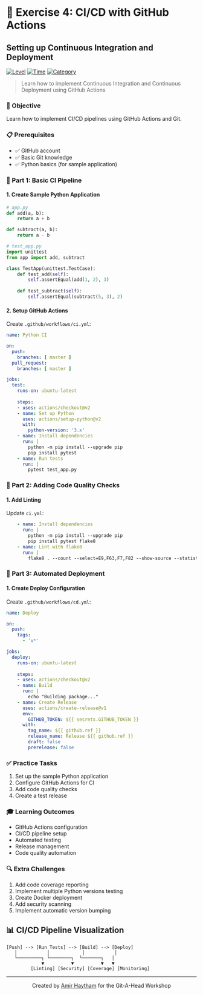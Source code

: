 # 🚀 Exercise 4: CI/CD with GitHub Actions
## Setting up Continuous Integration and Deployment

[![Level](https://img.shields.io/badge/level-advanced-red.svg)](https://github.com/AmirHaytham/git-a-head)
[![Time](https://img.shields.io/badge/time-90%20minutes-blue.svg)](https://github.com/AmirHaytham/git-a-head)
[![Category](https://img.shields.io/badge/category-CI%2FCD-brightgreen.svg)](https://github.com/AmirHaytham/git-a-head)

> Learn how to implement Continuous Integration and Continuous Deployment using GitHub Actions

### 🎯 Objective
Learn how to implement CI/CD pipelines using GitHub Actions and Git.

### 📋 Prerequisites
- ✅ GitHub account
- ✅ Basic Git knowledge
- ✅ Python basics (for sample application)

### 🔨 Part 1: Basic CI Pipeline

#### 1. Create Sample Python Application
```python
# app.py
def add(a, b):
    return a + b

def subtract(a, b):
    return a - b

# test_app.py
import unittest
from app import add, subtract

class TestApp(unittest.TestCase):
    def test_add(self):
        self.assertEqual(add(1, 2), 3)
    
    def test_subtract(self):
        self.assertEqual(subtract(5, 3), 2)
```

#### 2. Setup GitHub Actions
Create `.github/workflows/ci.yml`:
```yaml
name: Python CI

on:
  push:
    branches: [ master ]
  pull_request:
    branches: [ master ]

jobs:
  test:
    runs-on: ubuntu-latest
    
    steps:
    - uses: actions/checkout@v2
    - name: Set up Python
      uses: actions/setup-python@v2
      with:
        python-version: '3.x'
    - name: Install dependencies
      run: |
        python -m pip install --upgrade pip
        pip install pytest
    - name: Run tests
      run: |
        pytest test_app.py
```

### 🔨 Part 2: Adding Code Quality Checks

#### 1. Add Linting
Update `ci.yml`:
```yaml
    - name: Install dependencies
      run: |
        python -m pip install --upgrade pip
        pip install pytest flake8
    - name: Lint with flake8
      run: |
        flake8 . --count --select=E9,F63,F7,F82 --show-source --statistics
```

### 🔨 Part 3: Automated Deployment

#### 1. Create Deploy Configuration
Create `.github/workflows/cd.yml`:
```yaml
name: Deploy

on:
  push:
    tags:
      - 'v*'

jobs:
  deploy:
    runs-on: ubuntu-latest
    
    steps:
    - uses: actions/checkout@v2
    - name: Build
      run: |
        echo "Building package..."
    - name: Create Release
      uses: actions/create-release@v1
      env:
        GITHUB_TOKEN: ${{ secrets.GITHUB_TOKEN }}
      with:
        tag_name: ${{ github.ref }}
        release_name: Release ${{ github.ref }}
        draft: false
        prerelease: false
```

### ✅ Practice Tasks
1. Set up the sample Python application
2. Configure GitHub Actions for CI
3. Add code quality checks
4. Create a test release

### 🎓 Learning Outcomes
- GitHub Actions configuration
- CI/CD pipeline setup
- Automated testing
- Release management
- Code quality automation

### 🔍 Extra Challenges
1. Add code coverage reporting
2. Implement multiple Python versions testing
3. Create Docker deployment
4. Add security scanning
5. Implement automatic version bumping

## 📊 CI/CD Pipeline Visualization
```
[Push] --> [Run Tests] --> [Build] --> [Deploy]
   │           │            │           │
   └─────────┐ └────────┐  └───────┐   │
             ▼          ▼          ▼   ▼
         [Linting] [Security] [Coverage] [Monitoring]
```

---
<p align="center">
Created by <a href="https://github.com/AmirHaytham">Amir Haytham</a> for the Git-A-Head Workshop
</p>

